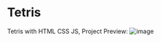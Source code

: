 # Tetris
Tetris with HTML CSS JS, 
Project Preview:
![image](https://github.com/KhoiKodeKK/Tetris/assets/125990450/15cb11a6-a6f0-4ea6-86a7-d40f2948cf51)
